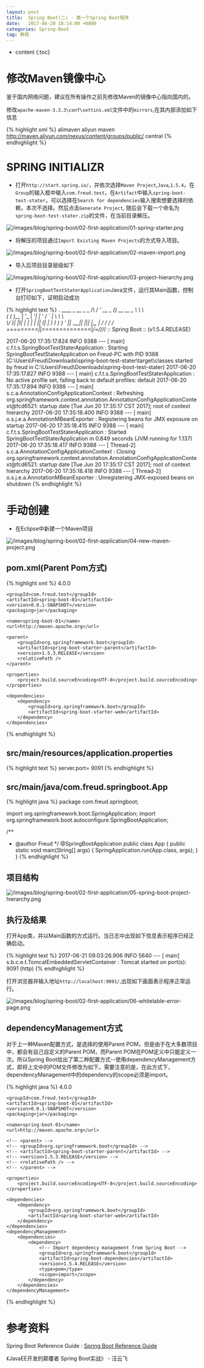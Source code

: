```yaml
---
layout: post
title:  Spring Boot(二) - 第一个Spring Boot程序
date:   2017-06-20 18:14:00 +0800
categories: Spring-Boot
tag: 教程
---
```


* content
{:toc}


修改Maven镜像中心
==================

鉴于国内网络问题，建议在所有操作之前先修改Maven的镜像中心指向国内的。

修改`apache-maven-3.3.3\conf\settins.xml`文件中的`mirrors`,在其内部添加如下信息

{% highlight xml %}
<mirror>
  <id>alimaven</id>
  <name>aliyun maven</name>
  <url>http://maven.aliyun.com/nexus/content/groups/public/</url>
  <mirrorOf>central</mirrorOf>
</mirror>
{% endhighlight %}


SPRING INITIALIZR
==================

+ 打开`http://start.spring.io/`，并依次选择`Maven Project`,`Java`,`1.5.4`，在`Group`的输入框中输入`com.freud.test`，在`Artifact`中输入`spring-boot-test-stater`，可以选择在`Search for dependencies`输入搜索想要选择的依赖，本次不选择。然后点击`Generate Project`, 随后会下载一个命名为`spring-boot-test-stater.zip`的文件，在当前目录解压。

![/images/blog/spring-boot/02-first-application/01-spring-starter.png](/images/blog/spring-boot/02-first-application/01-spring-starter.png)

+ 将解压的项目通过`Import Existing Maven Projects`的方式导入项目。

![/images/blog/spring-boot/02-first-application/02-maven-import.png](/images/blog/spring-boot/02-first-application/02-maven-import.png)

+ 导入后项目目录层级如下

![/images/blog/spring-boot/02-first-application/03-project-hierarchy.png](/images/blog/spring-boot/02-first-application/03-project-hierarchy.png)

+ 打开`SpringBootTestStaterApplication`Java文件，运行其Main函数，控制台打印如下，证明启动成功

{% highlight text %}
  .   ____          _            __ _ _
 /\\ / ___'_ __ _ _(_)_ __  __ _ \ \ \ \
( ( )\___ | '_ | '_| | '_ \/ _` | \ \ \ \
 \\/  ___)| |_)| | | | | || (_| |  ) ) ) )
  '  |____| .__|_| |_|_| |_\__, | / / / /
 =========|_|==============|___/=/_/_/_/
 :: Spring Boot ::        (v1.5.4.RELEASE)

2017-06-20 17:35:17.824  INFO 9388 --- [           main] c.f.t.s.SpringBootTestStaterApplication  : Starting SpringBootTestStaterApplication on Freud-PC with PID 9388 (C:\Users\Freud\Downloads\spring-boot-test-stater\target\classes started by freud in C:\Users\Freud\Downloads\spring-boot-test-stater)
2017-06-20 17:35:17.827  INFO 9388 --- [           main] c.f.t.s.SpringBootTestStaterApplication  : No active profile set, falling back to default profiles: default
2017-06-20 17:35:17.894  INFO 9388 --- [           main] s.c.a.AnnotationConfigApplicationContext : Refreshing org.springframework.context.annotation.AnnotationConfigApplicationContext@fcd6521: startup date [Tue Jun 20 17:35:17 CST 2017]; root of context hierarchy
2017-06-20 17:35:18.400  INFO 9388 --- [           main] o.s.j.e.a.AnnotationMBeanExporter        : Registering beans for JMX exposure on startup
2017-06-20 17:35:18.415  INFO 9388 --- [           main] c.f.t.s.SpringBootTestStaterApplication  : Started SpringBootTestStaterApplication in 0.849 seconds (JVM running for 1.137)
2017-06-20 17:35:18.417  INFO 9388 --- [       Thread-2] s.c.a.AnnotationConfigApplicationContext : Closing org.springframework.context.annotation.AnnotationConfigApplicationContext@fcd6521: startup date [Tue Jun 20 17:35:17 CST 2017]; root of context hierarchy
2017-06-20 17:35:18.418  INFO 9388 --- [       Thread-2] o.s.j.e.a.AnnotationMBeanExporter        : Unregistering JMX-exposed beans on shutdown
{% endhighlight %}


手动创建
==================

+ 在Eclipse中新建一个Maven项目

![/images/blog/spring-boot/02-first-application/04-new-maven-project.png](/images/blog/spring-boot/02-first-application/04-new-maven-project.png)

pom.xml(Parent Pom方式)
------------------

{% highlight xml %}
<project xmlns="http://maven.apache.org/POM/4.0.0" xmlns:xsi="http://www.w3.org/2001/XMLSchema-instance"
	xsi:schemaLocation="http://maven.apache.org/POM/4.0.0 http://maven.apache.org/xsd/maven-4.0.0.xsd">
	<modelVersion>4.0.0</modelVersion>

	<groupId>com.freud.test</groupId>
	<artifactId>spring-boot-01</artifactId>
	<version>0.0.1-SNAPSHOT</version>
	<packaging>jar</packaging>

	<name>spring-boot-01</name>
	<url>http://maven.apache.org</url>

	<parent>
		<groupId>org.springframework.boot</groupId>
		<artifactId>spring-boot-starter-parent</artifactId>
		<version>1.5.3.RELEASE</version>
		<relativePath />
	</parent>

	<properties>
		<project.build.sourceEncoding>UTF-8</project.build.sourceEncoding>
	</properties>

	<dependencies>
		<dependency>
			<groupId>org.springframework.boot</groupId>
			<artifactId>spring-boot-starter-web</artifactId>
		</dependency>
	</dependencies>
</project>
{% endhighlight %}

src/main/resources/application.properties
------------------

{% highlight text %}
server.port= 9091
{% endhighlight %}

src/main/java/com.freud.springboot.App
------------------

{% highlight java %}
package com.freud.springboot;

import org.springframework.boot.SpringApplication;
import org.springframework.boot.autoconfigure.SpringBootApplication;

/**
 * @author Freud
 */
@SpringBootApplication
public class App {
	public static void main(String[] args) {
		SpringApplication.run(App.class, args);
	}
}
{% endhighlight %}

项目结构
------------------

![/images/blog/spring-boot/02-first-application/05-spring-boot-project-hierarchy.png](/images/blog/spring-boot/02-first-application/05-spring-boot-project-hierarchy.png)

执行及结果
------------------

打开App类，并以Main函数的方式运行。当日志中出现如下信息表示程序已经正确启动。

{% highlight text %}
2017-06-21 09:03:26.906  INFO 5640 --- [           main] s.b.c.e.t.TomcatEmbeddedServletContainer : Tomcat started on port(s): 9091 (http)
{% endhighlight %}

打开浏览器并输入地址`http://localhost:9091/`,出现如下画面表示程序正常运行。

![/images/blog/spring-boot/02-first-application/06-whitelable-error-page.png](/images/blog/spring-boot/02-first-application/06-whitelable-error-page.png)

dependencyManagement方式
------------------

对于上一种Maven配置方式，是选择的使用Parent POM，但是由于在大多数项目中，都会有自己自定义的Parent POM，而Parent POM在POM定义中只能定义一次。所以Spring Boot给出了第二种配置方式--使用dependencyManagement方式，即将上文中的POM文件修改为如下。需要注意的是，在此方式下，dependencyManagement中的dependency的scope必须是import。

{% highlight java %}
<project xmlns="http://maven.apache.org/POM/4.0.0" xmlns:xsi="http://www.w3.org/2001/XMLSchema-instance"
	xsi:schemaLocation="http://maven.apache.org/POM/4.0.0 http://maven.apache.org/xsd/maven-4.0.0.xsd">
	<modelVersion>4.0.0</modelVersion>

	<groupId>com.freud.test</groupId>
	<artifactId>spring-boot-01</artifactId>
	<version>0.0.1-SNAPSHOT</version>
	<packaging>jar</packaging>

	<name>spring-boot-01</name>
	<url>http://maven.apache.org</url>

	<!-- <parent> -->
	<!-- <groupId>org.springframework.boot</groupId> -->
	<!-- <artifactId>spring-boot-starter-parent</artifactId> -->
	<!-- <version>1.5.3.RELEASE</version> -->
	<!-- <relativePath /> -->
	<!-- </parent> -->

	<properties>
		<project.build.sourceEncoding>UTF-8</project.build.sourceEncoding>
	</properties>

	<dependencies>
		<dependency>
			<groupId>org.springframework.boot</groupId>
			<artifactId>spring-boot-starter-web</artifactId>
		</dependency>
	</dependencies>
	<dependencyManagement>
		<dependencies>
			<dependency>
				<!-- Import dependency management from Spring Boot -->
				<groupId>org.springframework.boot</groupId>
				<artifactId>spring-boot-dependencies</artifactId>
				<version>1.5.4.RELEASE</version>
				<type>pom</type>
				<scope>import</scope>
			</dependency>
		</dependencies>
	</dependencyManagement>
</project>
{% endhighlight %}


参考资料
==================

Spring Boot Reference Guide : [Spring Boot Reference Guide](http://docs.spring.io/spring-boot/docs/current-SNAPSHOT/reference/htmlsingle/)

《JavaEE开发的颠覆者 Spring Boot实战》 - 汪云飞